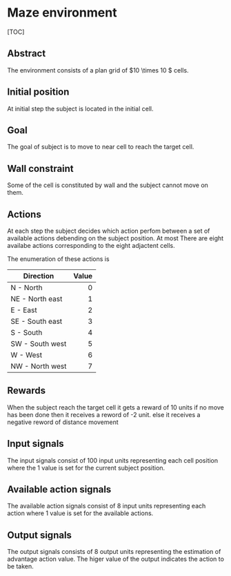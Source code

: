 # Maze environment

[TOC]

## Abstract

The environment consists of a plan grid of $10 \times 10 $ cells.

## Initial position

At initial step the subject is located in the initial cell.

## Goal

The goal of subject is to move to near cell to reach the target cell.

## Wall constraint

Some of the cell is constituted by wall and the subject cannot move on them.

## Actions

At each step the subject decides which action perfom between a set of available actions debending on the subject position.
At most There are eight availabe actions corresponding to the eight adjactent cells.

The enumeration of these actions is

| Direction       | Value |
|-----------------|------:|
| N - North       |     0 |
| NE - North east |     1 |
| E - East        |     2 |
| SE - South east |     3 |
| S - South       |     4 |
| SW - South west |     5 |
| W - West        |     6 |
| NW - North west |     7 |

## Rewards

When the subject reach the target cell it gets a reward of 10 units
if no  move has been done then it receives a reword of -2 unit.
else it receives a negative reword of distance movement

## Input signals

The input signals consist of 100 input units representing each cell position where the 1 value is set for the current subject position.

## Available action signals

The available action signals consist of 8 input units representing each action where 1 value is set for the available actions.

## Output signals

The output signals consists of 8 output units representing the estimation of advantage action value. The higer value of the output indicates the action to be taken.

